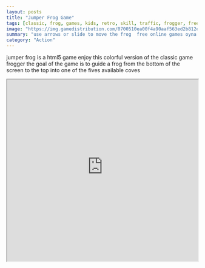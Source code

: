 ```yaml
---
layout: posts
title: "Jumper Frog Game"
tags: [classic, frog, games, kids, retro, skill, traffic, frogger, free, online, games, oyna, game, free, games, play, play, games]
image: "https://img.gamedistribution.com/0700510ea00f4a90aaf563ed2b812e9e.jpg"
summary: "use arrows or slide to move the frog  free online games oyna game free games play play games"
category: "Action"
---
```


jumper frog is a html5 game enjoy this colorful version of the classic game frogger the goal of the game is to guide a frog from the bottom of the screen to the top into one of the fives available coves

<iframe width="100%" height="480px;" src="https://html5.gamedistribution.com/0700510ea00f4a90aaf563ed2b812e9e/"></iframe>